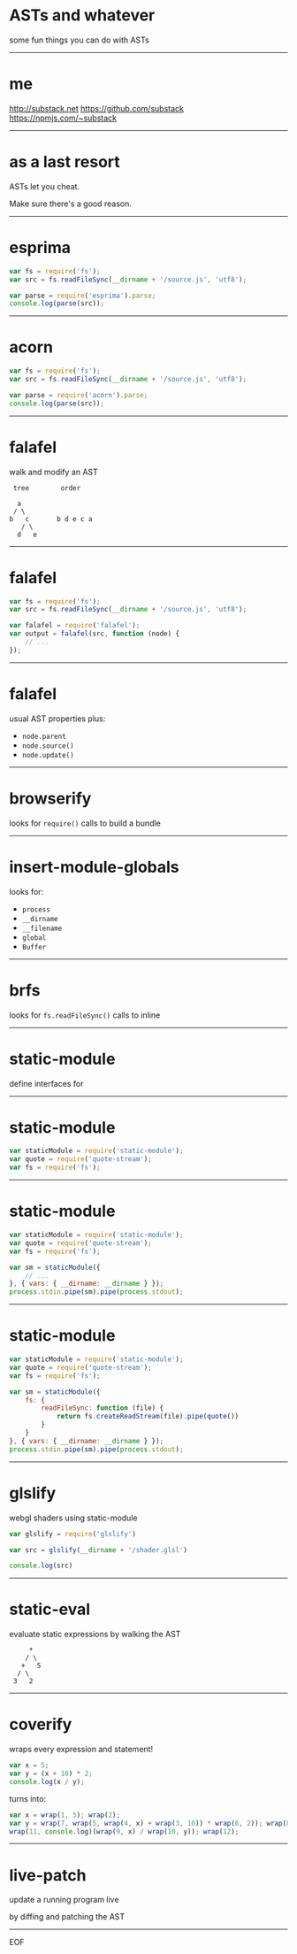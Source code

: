# ASTs and whatever

some fun things you can do with ASTs

---
# me

http://substack.net
https://github.com/substack
https://npmjs.com/~substack

---
# as a last resort

ASTs let you cheat.

Make sure there's a good reason.

---
# esprima

``` js
var fs = require('fs');
var src = fs.readFileSync(__dirname + '/source.js', 'utf8');

var parse = require('esprima').parse;
console.log(parse(src));
```

---
# acorn

``` js
var fs = require('fs');
var src = fs.readFileSync(__dirname + '/source.js', 'utf8');

var parse = require('acorn').parse;
console.log(parse(src));
```

---
# falafel

walk and modify an AST

     tree        order

      a
     / \
    b   c       b d e c a
       / \
      d   e

---
# falafel

``` js
var fs = require('fs');
var src = fs.readFileSync(__dirname + '/source.js', 'utf8');

var falafel = require('falafel');
var output = falafel(src, function (node) {
    // ...
});
```

---
# falafel

usual AST properties plus:

* `node.parent`
* `node.source()`
* `node.update()`

---
# browserify

looks for `require()` calls to build a bundle

---
# insert-module-globals

looks for:

* `process`
* `__dirname`
* `__filename`
* `global`
* `Buffer`

---
# brfs

looks for `fs.readFileSync()` calls to inline

---
# static-module

define interfaces for 

---
# static-module

``` js
var staticModule = require('static-module');
var quote = require('quote-stream');
var fs = require('fs');
```

---
# static-module

``` js
var staticModule = require('static-module');
var quote = require('quote-stream');
var fs = require('fs');

var sm = staticModule({
    // ...
}, { vars: { __dirname: __dirname } });
process.stdin.pipe(sm).pipe(process.stdout);
```

---
# static-module

``` js
var staticModule = require('static-module');
var quote = require('quote-stream');
var fs = require('fs');

var sm = staticModule({
    fs: {
        readFileSync: function (file) {
            return fs.createReadStream(file).pipe(quote())
        }
    }
}, { vars: { __dirname: __dirname } });
process.stdin.pipe(sm).pipe(process.stdout);
```

---
# glslify

webgl shaders using static-module

``` js
var glslify = require('glslify')

var src = glslify(__dirname + '/shader.glsl')

console.log(src)
```

---
# static-eval

evaluate static expressions by walking the AST

```
     *
    / \
   +   5
  / \
 3   2
```

---
# coverify

wraps every expression and statement!

``` js
var x = 5;
var y = (x + 10) * 2;
console.log(x / y);
```

turns into:

``` js
var x = wrap(1, 5); wrap(2);
var y = wrap(7, wrap(5, wrap(4, x) + wrap(3, 10)) * wrap(6, 2)); wrap(8);
wrap(11, console.log)(wrap(9, x) / wrap(10, y)); wrap(12);
```

---
# live-patch

update a running program live

by diffing and patching the AST

---

EOF
